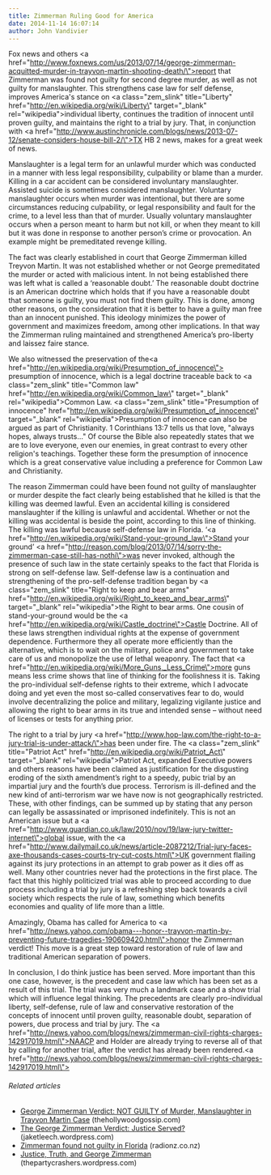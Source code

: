 ```yaml
---
title: Zimmerman Ruling Good for America
date: 2014-11-14 16:07:14
author: John Vandivier
---
```




Fox news and others <a href=\"http://www.foxnews.com/us/2013/07/14/george-zimmerman-acquitted-murder-in-trayvon-martin-shooting-death/\">report </a>that Zimmerman was found not guilty for second degree murder, as well as not guilty for manslaughter. This strengthens case law for self defense, improves America's stance on <a class=\"zem_slink\" title=\"Liberty\" href=\"http://en.wikipedia.org/wiki/Liberty\" target=\"_blank\" rel=\"wikipedia\">individual liberty</a>, continues the tradition of innocent until proven guilty, and maintains the right to a trial by jury. That, in conjunction with <a href=\"http://www.austinchronicle.com/blogs/news/2013-07-12/senate-considers-house-bill-2/\">TX HB 2</a> news, makes for a great week of news.

Manslaughter is a legal term for an unlawful murder which was conducted in a manner with less legal responsibility, culpability or blame than a murder. Killing in a car accident can be considered involuntary manslaughter. Assisted suicide is sometimes considered manslaughter. Voluntary manslaughter occurs when murder was intentional, but there are some circumstances reducing culpability, or legal responsibility and fault for the crime, to a level less than that of murder. Usually voluntary manslaughter occurs when a person meant to harm but not kill, or when they meant to kill but it was done in response to another person’s crime or provocation. An example might be premeditated revenge killing.

The fact was clearly established in court that George Zimmerman killed Treyvon Martin. It was not established whether or not George premeditated the murder or acted with malicious intent. In not being established there was left what is called a ‘reasonable doubt.’ The reasonable doubt doctrine is an American doctrine which holds that if you have a reasonable doubt that someone is guilty, you must not find them guilty. This is done, among other reasons, on the consideration that it is better to have a guilty man free than an innocent punished. This ideology minimizes the power of government and maximizes freedom, among other implications. In that way the Zimmerman ruling maintained and strengthened America’s pro-liberty and laissez faire stance.

We also witnessed the preservation of the<a href=\"http://en.wikipedia.org/wiki/Presumption_of_innocence\"> presumption of innocence</a>, which is a legal doctrine traceable back to <a class=\"zem_slink\" title=\"Common law\" href=\"http://en.wikipedia.org/wiki/Common_law\" target=\"_blank\" rel=\"wikipedia\">Common Law</a>. <a class=\"zem_slink\" title=\"Presumption of innocence\" href=\"http://en.wikipedia.org/wiki/Presumption_of_innocence\" target=\"_blank\" rel=\"wikipedia\">Presumption of innocence</a> can also be argued as part of Christianity. 1 Corinthians 13:7 tells us that love, \"always hopes, always trusts...\" Of course the Bible also repeatedly states that we are to love everyone, even our enemies, in great contrast to every other religion's teachings. Together these form the presumption of innocence which is a great conservative value including a preference for Common Law and Christianity.

The reason Zimmerman could have been found not guilty of manslaughter or murder despite the fact clearly being established that he killed is that the killing was deemed lawful. Even an accidental killing is considered manslaughter if the killing is unlawful and accidental. Whether or not the killing was accidental is beside the point, according to this line of thinking. The killing was lawful because self-defense law in Florida. ‘<a href=\"http://en.wikipedia.org/wiki/Stand-your-ground_law\">Stand your ground</a>’ <a href=\"http://reason.com/blog/2013/07/14/sorry-the-zimmerman-case-still-has-nothi\">was never invoked</a>, although the presence of such law in the state certainly speaks to the fact that Florida is strong on self-defense law. Self-defense law is a continuation and strengthening of the pro-self-defense tradition began by <a class=\"zem_slink\" title=\"Right to keep and bear arms\" href=\"http://en.wikipedia.org/wiki/Right_to_keep_and_bear_arms\" target=\"_blank\" rel=\"wikipedia\">the Right to bear arms</a>. One cousin of stand-your-ground would be the <a href=\"http://en.wikipedia.org/wiki/Castle_doctrine\">Castle Doctrine</a>. All of these laws strengthen individual rights at the expense of government dependence. Furthermore they all operate more efficiently than the alternative, which is to wait on the military, police and government to take care of us and monopolize the use of lethal weaponry. The fact that <a href=\"http://en.wikipedia.org/wiki/More_Guns,_Less_Crime\">more guns means less crime</a> shows that line of thinking for the foolishness it is. Taking the pro-individual self-defense rights to their extreme, which I advocate doing and yet even the most so-called conservatives fear to do, would involve decentralizing the police and military, legalizing vigilante justice and allowing the right to bear arms in its true and intended sense – without need of licenses or tests for anything prior.

The right to a trial by jury <a href=\"http://www.hop-law.com/the-right-to-a-jury-trial-is-under-attack/\">has been under fire</a>. The <a class=\"zem_slink\" title=\"Patriot Act\" href=\"http://en.wikipedia.org/wiki/Patriot_Act\" target=\"_blank\" rel=\"wikipedia\">Patriot Act</a>, expanded Executive powers and others reasons have been claimed as justification for the disgusting eroding of the sixth amendment’s right to a speedy, pubic trial by an impartial jury and the fourth’s due process. Terrorism is ill-defined and the new kind of anti-terrorism war we have now is not geographically restricted. These, with other findings, can be summed up by stating that any person can legally be assassinated or imprisoned indefinitely. This is not an American issue but a <a href=\"http://www.guardian.co.uk/law/2010/nov/19/law-jury-twitter-internet\">global issue</a>, with the <a href=\"http://www.dailymail.co.uk/news/article-2087212/Trial-jury-faces-axe-thousands-cases-courts-try-cut-costs.html\">UK government</a> flailing against its jury protections in an attempt to grab power as it dies off as well. Many other countries never had the protections in the first place. The fact that this highly politicized trial was able to proceed according to due process including a trial by jury is a refreshing step back towards a civil society which respects the rule of law, something which benefits economies and quality of life more than a little.

Amazingly, Obama has called for America to <a href=\"http://news.yahoo.com/obama---honor--trayvon-martin-by-preventing-future-tragedies-190609420.html\">honor the Zimmerman verdict</a>! This move is a great step toward restoration of rule of law and traditional American separation of powers.

In conclusion, I do think justice has been served. More important than this one case, however, is the precedent and case law which has been set as a result of this trial. The trial was very much a landmark case and a show trial which will influence legal thinking. The precedents are clearly pro-individual liberty, self-defense, rule of law and conservative restoration of the concepts of innocent until proven guilty, reasonable doubt, separation of powers, due process and trial by jury. The <a href=\"http://news.yahoo.com/blogs/news/zimmerman-civil-rights-charges-142917019.html\">NAACP and Holder</a> are already trying to reverse all of that by calling for another trial, after the verdict has already been rendered.<a href=\"http://news.yahoo.com/blogs/news/zimmerman-civil-rights-charges-142917019.html\">
</a>
<h6 class=\"zemanta-related-title\" style=\"font-size:1em;\">Related articles</h6>
<ul class=\"zemanta-article-ul\">
	<li class=\"zemanta-article-ul-li\"><a href=\"http://www.thehollywoodgossip.com/2013/07/george-zimmerman-verdict-not-guilty-of-murder-manslaughter/\" target=\"_blank\">George Zimmerman Verdict: NOT GUILTY of Murder, Manslaughter in Trayvon Martin Case</a> (thehollywoodgossip.com)</li>
	<li class=\"zemanta-article-ul-li\"><a href=\"http://jaketleech.wordpress.com/2013/07/14/the-george-zimmerman-verdict-justice-served/\" target=\"_blank\">The George Zimmerman Verdict: Justice Served?</a> (jaketleech.wordpress.com)</li>
	<li class=\"zemanta-article-ul-li\"><a href=\"http://www.radionz.co.nz/news/world/214494/zimmerman-found-not-guilty-in-florida\" target=\"_blank\">Zimmerman found not guilty in Florida</a> (radionz.co.nz)</li>
	<li class=\"zemanta-article-ul-li\"><a href=\"http://thepartycrashers.wordpress.com/2013/07/14/justice-truth-and-george-zimmerman/\" target=\"_blank\">Justice, Truth, and George Zimmerman</a> (thepartycrashers.wordpress.com)</li>
</ul>